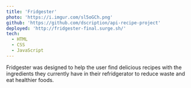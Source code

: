 ```yaml
---
title: 'Fridgester'
photo: 'https://i.imgur.com/sl5oGCh.png'
github: 'https://github.com/dscription/api-recipe-project'
deployed: 'http://fridgester-final.surge.sh/'
tech:
  - HTML
  - CSS
  - JavaScript
---
```

Fridgester was designed to help the user find delicious recipes with the ingredients they currently have in their refridgerator to reduce waste and eat healthier foods.